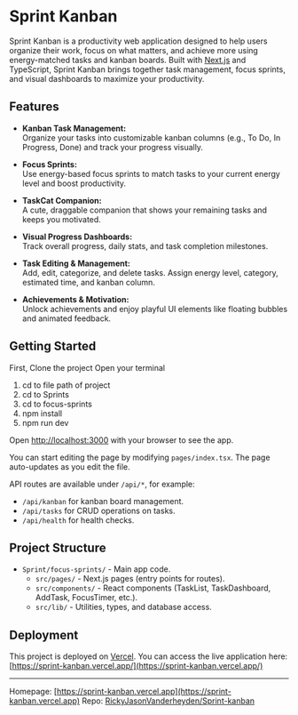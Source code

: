 # Sprint Kanban

Sprint Kanban is a productivity web application designed to help users organize their work, focus on what matters, and achieve more using energy-matched tasks and kanban boards. Built with [Next.js](https://nextjs.org) and TypeScript, Sprint Kanban brings together task management, focus sprints, and visual dashboards to maximize your productivity.

## Features

- **Kanban Task Management:**  
  Organize your tasks into customizable kanban columns (e.g., To Do, In Progress, Done) and track your progress visually.

- **Focus Sprints:**  
  Use energy-based focus sprints to match tasks to your current energy level and boost productivity.

- **TaskCat Companion:**  
  A cute, draggable companion that shows your remaining tasks and keeps you motivated.

- **Visual Progress Dashboards:**  
  Track overall progress, daily stats, and task completion milestones.

- **Task Editing & Management:**  
  Add, edit, categorize, and delete tasks. Assign energy level, category, estimated time, and kanban column.

- **Achievements & Motivation:**  
  Unlock achievements and enjoy playful UI elements like floating bubbles and animated feedback.

## Getting Started
 
First,  Clone the project
Open your terminal 
1. cd  to file path of project
2. cd to Sprints
3. cd to focus-sprints
4. npm install
5. npm run dev

Open [http://localhost:3000](http://localhost:3000) with your browser to see the app.

You can start editing the page by modifying `pages/index.tsx`. The page auto-updates as you edit the file.

API routes are available under `/api/*`, for example:
- `/api/kanban` for kanban board management.
- `/api/tasks` for CRUD operations on tasks.
- `/api/health` for health checks.

## Project Structure

- `Sprint/focus-sprints/` - Main app code.
  - `src/pages/` - Next.js pages (entry points for routes).
  - `src/components/` - React components (TaskList, TaskDashboard, AddTask, FocusTimer, etc.).
  - `src/lib/` - Utilities, types, and database access.


## Deployment

This project is deployed on [Vercel](https://vercel.com/).
You can access the live application here: [https://sprint-kanban.vercel.app/](https://sprint-kanban.vercel.app/)

---

Homepage: [https://sprint-kanban.vercel.app](https://sprint-kanban.vercel.app)
Repo: [RickyJasonVanderheyden/Sprint-kanban](https://github.com/RickyJasonVanderheyden/Sprint-kanban)
